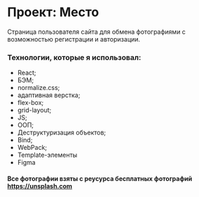 # Проект: Место

Страница пользователя сайта для обмена фотографиями с возможностью регистрации и авторизации. 

### Технологии, которые я использовал:

* React;
* БЭМ;
* normalize.css;
* адаптивная верстка;
* flex-box;
* grid-layout;
* JS;
* ООП;
* Деструктуризация объектов;
* Bind;
* WebPack;
* Template-элементы
* Figma

#### Все фотографии взяты с реусурса бесплатных фотографий https://unsplash.com